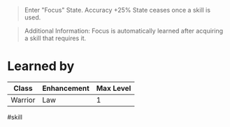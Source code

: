 >Enter "Focus" State.
>Accuracy +25%
>State ceases once a skill is used.

>Additional Information:
>Focus is automatically learned after
>acquiring a skill that requires it.
# Learned by
| Class   | Enhancement | Max Level |
| ------- | ----------- | --------- |
| Warrior | Law         | 1         |

#skill 